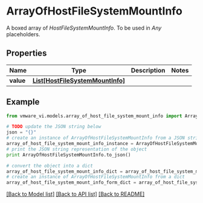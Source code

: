 # ArrayOfHostFileSystemMountInfo

A boxed array of *HostFileSystemMountInfo*. To be used in *Any* placeholders. 

## Properties
Name | Type | Description | Notes
------------ | ------------- | ------------- | -------------
**value** | [**List[HostFileSystemMountInfo]**](HostFileSystemMountInfo.md) |  | 

## Example

```python
from vmware_vi.models.array_of_host_file_system_mount_info import ArrayOfHostFileSystemMountInfo

# TODO update the JSON string below
json = "{}"
# create an instance of ArrayOfHostFileSystemMountInfo from a JSON string
array_of_host_file_system_mount_info_instance = ArrayOfHostFileSystemMountInfo.from_json(json)
# print the JSON string representation of the object
print ArrayOfHostFileSystemMountInfo.to_json()

# convert the object into a dict
array_of_host_file_system_mount_info_dict = array_of_host_file_system_mount_info_instance.to_dict()
# create an instance of ArrayOfHostFileSystemMountInfo from a dict
array_of_host_file_system_mount_info_form_dict = array_of_host_file_system_mount_info.from_dict(array_of_host_file_system_mount_info_dict)
```
[[Back to Model list]](../README.md#documentation-for-models) [[Back to API list]](../README.md#documentation-for-api-endpoints) [[Back to README]](../README.md)


